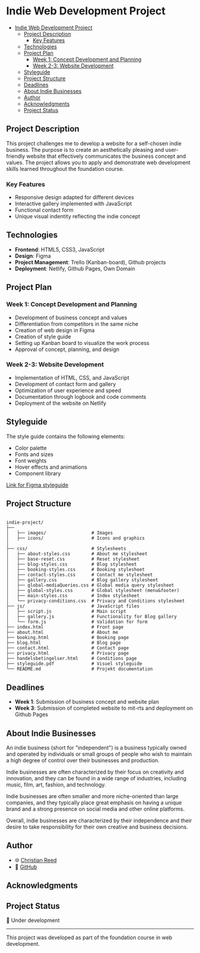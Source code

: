 # Indie Web Development Project

- [Indie Web Development Project](#indie-web-development-project)
  - [Project Description](#project-description)
    - [Key Features](#key-features)
  - [Technologies](#technologies)
  - [Project Plan](#project-plan)
    - [Week 1: Concept Development and Planning](#week-1-concept-development-and-planning)
    - [Week 2-3: Website Development](#week-2-3-website-development)
  - [Styleguide](#styleguide)
  - [Project Structure](#project-structure)
  - [Deadlines](#deadlines)
  - [About Indie Businesses](#about-indie-businesses)
  - [Author](#author)
  - [Acknowledgments](#acknowledgments)
  - [Project Status](#project-status)

## Project Description

This project challenges me to develop a website for a self-chosen indie business. The purpose is to create an aesthetically pleasing and user-friendly website that effectively communicates the business concept and values. The project allows you to apply and demonstrate web development skills learned throughout the foundation course.

### Key Features

- Responsive design adapted for different devices
- Interactive gallery implemented with JavaScript
- Functional contact form
- Unique visual indentity reflecting the indie concept

## Technologies

- **Frontend**: HTML5, CSS3, JavaScript
- **Design**: Figma
- **Project Management**: Trello (Kanban-board), Github projects
- **Deployment**: Netlify, Github Pages, Own Domain

## Project Plan

### Week 1: Concept Development and Planning

- Development of business concept and values
- Differentiation from competitors in the same niche
- Creation of web design in Figma
- Creation of style guide
- Setting up Kanban board to visualize the work process
- Approval of concept, planning, and design

### Week 2-3: Website Development

- Implementation of HTML, CSS, and JavaScript
- Development of contact form and gallery
- Optimization of user experience and speed
- Documentation through logbook and code comments
- Deployment of the website on Netlify

## Styleguide

The style guide contains the following elements:

- Color palette
- Fonts and sizes
- Font weights
- Hover effects and animations
- Component library

[Link for Figma styleguide](/Indie-project-Page-Design.pdf)

## Project Structure

```text

indie-project/
├── 
│   ├── images/                 # Images
│   ├── icons/                  # Icons and graphics
│ 
├── css/                        # Stylesheets
│   ├── about-styles.css        # About me stylesheet
│   ├── base-reset.css          # Reset stylesheet
│   ├── blog-styles.css         # Blog stylesheet
│   ├── booking-styles.css      # Booking stylesheet
│   ├── contact-styles.css      # Contact me stylesheet
│   ├── gallery.css             # Blog gallery stylesheet
│   ├── global-mediaQueries.css # Global media query stylesheet
│   ├── global-styles.css       # Global stylesheet (menu&footer)
│   ├── main-styles.css         # Index stylesheet
│   └── privacy-conditions.css  # Privacy and Conditions stylesheet
├── js/                         # JavaScript files
│   ├── script.js               # Main script
│   ├── gallery.js              # Functionality for Blog gallery
│   └── form.js                 # Validation for form
├── index.html                  # Front page
├── about.html                  # About me
├── booking.html                # Booking page
├── blog.html                   # Blog page
├── contact.html                # Contact page
├── privacy.html                # Privacy page
├── handelsbetingelser.html     # Conditions page
├── styleguide.pdf              # Visuel styleguide
└── README.md                   # Projekt documentation
```

## Deadlines

- **Week 1**: Submission of business concept and website plan
- **Week 3**: Submission of completed website to mit-rts and deployment on Github Pages

## About Indie Businesses

An indie business (short for "independent") is a business typically owned and operated by individuals or small groups of people who wish to maintain a high degree of control over their businesses and production.

Indie businesses are often characterized by their focus on creativity and innovation, and they can be found in a wide range of industries, including music, film, art, fashion, and technology.

Indie businesses are often smaller and more niche-oriented than large companies, and they typically place great emphasis on having a unique brand and a strong presence on social media and other online platforms.

Overall, indie businesses are characterized by their independence and their desire to take responsibility for their own creative and business decisions.

## Author

- 🌐 [Christian Reed](https://christianreed.dk/)
- 👾 [GitHub](https://github.com/ReedorReed)

## Acknowledgments

## Project Status

🚧 Under development

---

This project was developed as part of the foundation course in web development.
